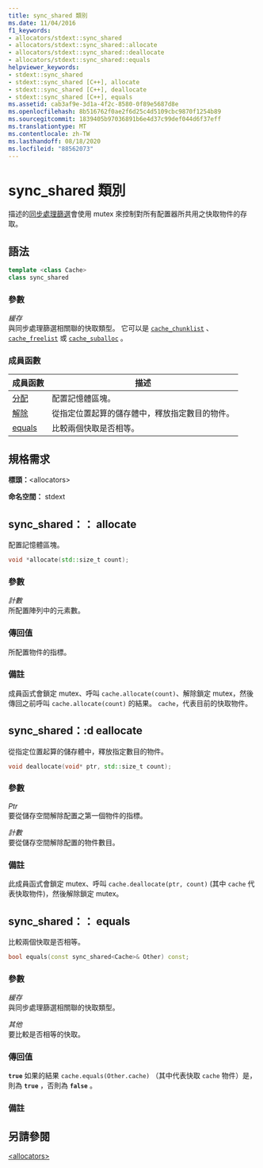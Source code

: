 ```yaml
---
title: sync_shared 類別
ms.date: 11/04/2016
f1_keywords:
- allocators/stdext::sync_shared
- allocators/stdext::sync_shared::allocate
- allocators/stdext::sync_shared::deallocate
- allocators/stdext::sync_shared::equals
helpviewer_keywords:
- stdext::sync_shared
- stdext::sync_shared [C++], allocate
- stdext::sync_shared [C++], deallocate
- stdext::sync_shared [C++], equals
ms.assetid: cab3af9e-3d1a-4f2c-8580-0f89e5687d8e
ms.openlocfilehash: 8b516762f0ae2f6d25c4d5109cbc9870f1254b89
ms.sourcegitcommit: 1839405b97036891b6e4d37c99def044d6f37eff
ms.translationtype: MT
ms.contentlocale: zh-TW
ms.lasthandoff: 08/18/2020
ms.locfileid: "88562073"
---
```

# <a name="sync_shared-class"></a>sync_shared 類別

描述的[同步處理篩選](../standard-library/allocators-header.md)會使用 mutex 來控制對所有配置器所共用之快取物件的存取。

## <a name="syntax"></a>語法

```cpp
template <class Cache>
class sync_shared
```

### <a name="parameters"></a>參數

*緩存*\
與同步處理篩選相關聯的快取類型。 它可以是 [`cache_chunklist`](../standard-library/cache-chunklist-class.md) 、 [`cache_freelist`](../standard-library/cache-freelist-class.md) 或 [`cache_suballoc`](../standard-library/cache-suballoc-class.md) 。

### <a name="member-functions"></a>成員函數

|成員函數|描述|
|-|-|
|[分配](#allocate)|配置記憶體區塊。|
|[解除](#deallocate)|從指定位置起算的儲存體中，釋放指定數目的物件。|
|[equals](#equals)|比較兩個快取是否相等。|

## <a name="requirements"></a>規格需求

**標頭：**\<allocators>

**命名空間：** stdext

## <a name="sync_sharedallocate"></a><a name="allocate"></a> sync_shared：： allocate

配置記憶體區塊。

```cpp
void *allocate(std::size_t count);
```

### <a name="parameters"></a>參數

*計數*\
所配置陣列中的元素數。

### <a name="return-value"></a>傳回值

所配置物件的指標。

### <a name="remarks"></a>備註

成員函式會鎖定 mutex、呼叫 `cache.allocate(count)`、解除鎖定 mutex，然後傳回之前呼叫 `cache.allocate(count)` 的結果。 `cache`，代表目前的快取物件。

## <a name="sync_shareddeallocate"></a><a name="deallocate"></a> sync_shared：:d eallocate

從指定位置起算的儲存體中，釋放指定數目的物件。

```cpp
void deallocate(void* ptr, std::size_t count);
```

### <a name="parameters"></a>參數

*Ptr*\
要從儲存空間解除配置之第一個物件的指標。

*計數*\
要從儲存空間解除配置的物件數目。

### <a name="remarks"></a>備註

此成員函式會鎖定 mutex、呼叫 `cache.deallocate(ptr, count)` (其中 `cache` 代表快取物件)，然後解除鎖定 mutex。

## <a name="sync_sharedequals"></a><a name="equals"></a> sync_shared：： equals

比較兩個快取是否相等。

```cpp
bool equals(const sync_shared<Cache>& Other) const;
```

### <a name="parameters"></a>參數

*緩存*\
與同步處理篩選相關聯的快取類型。

*其他*\
要比較是否相等的快取。

### <a name="return-value"></a>傳回值

**`true`** 如果的結果 `cache.equals(Other.cache)` （其中代表快取 `cache` 物件）是，則為 **`true`** ，否則為 **`false`** 。

### <a name="remarks"></a>備註

## <a name="see-also"></a>另請參閱

[\<allocators>](../standard-library/allocators-header.md)

